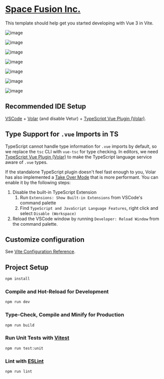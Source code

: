 # [Space Fusion Inc.](https://spacefusioninc-3ff97f804c73.herokuapp.com/)

This template should help get you started developing with Vue 3 in Vite.

![image](https://github.com/Renfrew100/SpaceFusionInc/assets/37605427/1aa4c7e0-fcec-4312-8ac0-1027de78ab5a)

![image](https://github.com/Renfrew100/SpaceFusionInc/assets/37605427/aeed094e-200a-4194-9375-3c22fa72d043)

![image](https://github.com/Renfrew100/SpaceFusionInc/assets/37605427/bfd7029f-fabe-480a-99c4-39b799d2b2f5)

![image](https://github.com/Renfrew100/SpaceFusionInc/assets/37605427/1ddb6ac1-3168-43f3-8f09-07784a8a7b19)

![image](https://github.com/Renfrew100/SpaceFusionInc/assets/37605427/7efb0a2b-ca92-44d2-8a4b-056eecc5173a)

![image](https://github.com/Renfrew100/SpaceFusionInc/assets/37605427/59348ff7-4954-4eb7-96ff-af3a9d0999e1)

![image](https://github.com/Renfrew100/SpaceFusionInc/assets/37605427/65271cf1-87dc-4906-8caf-feadfd1d1523)

## Recommended IDE Setup

[VSCode](https://code.visualstudio.com/) + [Volar](https://marketplace.visualstudio.com/items?itemName=Vue.volar) (and disable Vetur) + [TypeScript Vue Plugin (Volar)](https://marketplace.visualstudio.com/items?itemName=Vue.vscode-typescript-vue-plugin).

## Type Support for `.vue` Imports in TS

TypeScript cannot handle type information for `.vue` imports by default, so we replace the `tsc` CLI with `vue-tsc` for type checking. In editors, we need [TypeScript Vue Plugin (Volar)](https://marketplace.visualstudio.com/items?itemName=Vue.vscode-typescript-vue-plugin) to make the TypeScript language service aware of `.vue` types.

If the standalone TypeScript plugin doesn't feel fast enough to you, Volar has also implemented a [Take Over Mode](https://github.com/johnsoncodehk/volar/discussions/471#discussioncomment-1361669) that is more performant. You can enable it by the following steps:

1. Disable the built-in TypeScript Extension
    1) Run `Extensions: Show Built-in Extensions` from VSCode's command palette
    2) Find `TypeScript and JavaScript Language Features`, right click and select `Disable (Workspace)`
2. Reload the VSCode window by running `Developer: Reload Window` from the command palette.

## Customize configuration

See [Vite Configuration Reference](https://vitejs.dev/config/).

## Project Setup

```sh
npm install
```

### Compile and Hot-Reload for Development

```sh
npm run dev
```

### Type-Check, Compile and Minify for Production

```sh
npm run build
```

### Run Unit Tests with [Vitest](https://vitest.dev/)

```sh
npm run test:unit
```

### Lint with [ESLint](https://eslint.org/)

```sh
npm run lint
```
